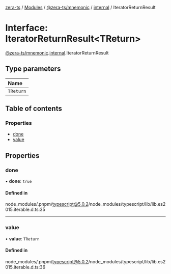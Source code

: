 [zera-ts](../README.md) / [Modules](../modules.md) / [@zera-ts/mnemonic](../modules/zera_ts_mnemonic.md) / [internal](../modules/zera_ts_mnemonic.internal.md) / IteratorReturnResult

# Interface: IteratorReturnResult<TReturn\>

[@zera-ts/mnemonic](../modules/zera_ts_mnemonic.md).[internal](../modules/zera_ts_mnemonic.internal.md).IteratorReturnResult

## Type parameters

| Name |
| :------ |
| `TReturn` |

## Table of contents

### Properties

- [done](zera_ts_mnemonic.internal.IteratorReturnResult.md#done)
- [value](zera_ts_mnemonic.internal.IteratorReturnResult.md#value)

## Properties

### done

• **done**: ``true``

#### Defined in

node_modules/.pnpm/typescript@5.0.2/node_modules/typescript/lib/lib.es2015.iterable.d.ts:35

___

### value

• **value**: `TReturn`

#### Defined in

node_modules/.pnpm/typescript@5.0.2/node_modules/typescript/lib/lib.es2015.iterable.d.ts:36
